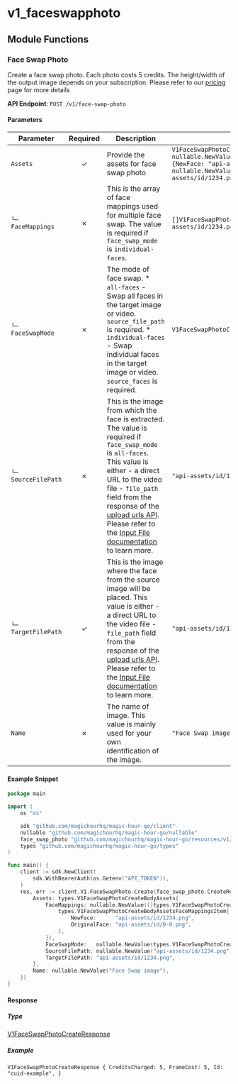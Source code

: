 # v1_faceswapphoto

## Module Functions
### Face Swap Photo <a name="create"></a>

Create a face swap photo. Each photo costs 5 credits. The height/width of the output image depends on your subscription. Please refer to our [pricing](https://magichour.ai/pricing) page for more details

**API Endpoint**: `POST /v1/face-swap-photo`

#### Parameters

| Parameter | Required | Description | Example |
|-----------|:--------:|-------------|--------|
| `Assets` | ✓ | Provide the assets for face swap photo | `V1FaceSwapPhotoCreateBodyAssets {FaceMappings: nullable.NewValue([]V1FaceSwapPhotoCreateBodyAssetsFaceMappingsItem{V1FaceSwapPhotoCreateBodyAssetsFaceMappingsItem {NewFace: "api-assets/id/1234.png",OriginalFace: "api-assets/id/0-0.png",},}),FaceSwapMode: nullable.NewValue(V1FaceSwapPhotoCreateBodyAssetsFaceSwapModeEnumAllFaces),SourceFilePath: nullable.NewValue("api-assets/id/1234.png"),TargetFilePath: "api-assets/id/1234.png",}` |
| `└─ FaceMappings` | ✗ | This is the array of face mappings used for multiple face swap. The value is required if `face_swap_mode` is `individual-faces`. | `[]V1FaceSwapPhotoCreateBodyAssetsFaceMappingsItem{V1FaceSwapPhotoCreateBodyAssetsFaceMappingsItem {NewFace: "api-assets/id/1234.png",OriginalFace: "api-assets/id/0-0.png",},}` |
| `└─ FaceSwapMode` | ✗ | The mode of face swap. * `all-faces` - Swap all faces in the target image or video. `source_file_path` is required. * `individual-faces` - Swap individual faces in the target image or video. `source_faces` is required. | `V1FaceSwapPhotoCreateBodyAssetsFaceSwapModeEnumAllFaces` |
| `└─ SourceFilePath` | ✗ | This is the image from which the face is extracted. The value is required if `face_swap_mode` is `all-faces`.  This value is either - a direct URL to the video file - `file_path` field from the response of the [upload urls API](https://docs.magichour.ai/api-reference/files/generate-asset-upload-urls).  Please refer to the [Input File documentation](https://docs.magichour.ai/api-reference/files/generate-asset-upload-urls#input-file) to learn more.  | `"api-assets/id/1234.png"` |
| `└─ TargetFilePath` | ✓ | This is the image where the face from the source image will be placed. This value is either - a direct URL to the video file - `file_path` field from the response of the [upload urls API](https://docs.magichour.ai/api-reference/files/generate-asset-upload-urls).  Please refer to the [Input File documentation](https://docs.magichour.ai/api-reference/files/generate-asset-upload-urls#input-file) to learn more.  | `"api-assets/id/1234.png"` |
| `Name` | ✗ | The name of image. This value is mainly used for your own identification of the image. | `"Face Swap image"` |

#### Example Snippet

```go
package main

import (
	os "os"

	sdk "github.com/magichourhq/magic-hour-go/client"
	nullable "github.com/magichourhq/magic-hour-go/nullable"
	face_swap_photo "github.com/magichourhq/magic-hour-go/resources/v1/face_swap_photo"
	types "github.com/magichourhq/magic-hour-go/types"
)

func main() {
	client := sdk.NewClient(
		sdk.WithBearerAuth(os.Getenv("API_TOKEN")),
	)
	res, err := client.V1.FaceSwapPhoto.Create(face_swap_photo.CreateRequest{
		Assets: types.V1FaceSwapPhotoCreateBodyAssets{
			FaceMappings: nullable.NewValue([]types.V1FaceSwapPhotoCreateBodyAssetsFaceMappingsItem{
				types.V1FaceSwapPhotoCreateBodyAssetsFaceMappingsItem{
					NewFace:      "api-assets/id/1234.png",
					OriginalFace: "api-assets/id/0-0.png",
				},
			}),
			FaceSwapMode:   nullable.NewValue(types.V1FaceSwapPhotoCreateBodyAssetsFaceSwapModeEnumAllFaces),
			SourceFilePath: nullable.NewValue("api-assets/id/1234.png"),
			TargetFilePath: "api-assets/id/1234.png",
		},
		Name: nullable.NewValue("Face Swap image"),
	})
}

```

#### Response

##### Type
[V1FaceSwapPhotoCreateResponse](/types/v1_face_swap_photo_create_response.go)

##### Example
`V1FaceSwapPhotoCreateResponse {
CreditsCharged: 5,
FrameCost: 5,
Id: "cuid-example",
}`
<!-- CUSTOM DOCS START -->

<!-- CUSTOM DOCS END -->

